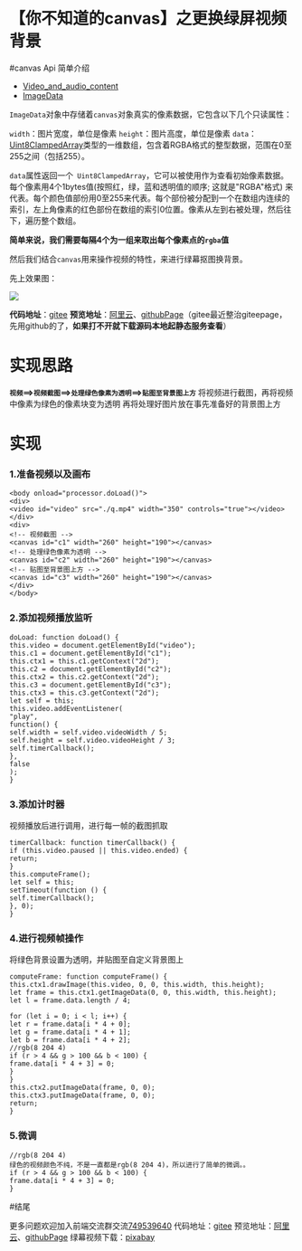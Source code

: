 # **【你不知道的canvas】之更换绿屏视频背景** 
#canvas Api 简单介绍
- [Video_and_audio_content](https://developer.mozilla.org/zh-CN/docs/Learn/HTML/Multimedia_and_embedding/Video_and_audio_content)
- [ImageData](https://developer.mozilla.org/zh-CN/docs/Web/API/Canvas_API/Tutorial/Pixel_manipulation_with_canvas)

`ImageData`对象中存储着`canvas`对象真实的像素数据，它包含以下几个只读属性：

`width`：图片宽度，单位是像素
`height`：图片高度，单位是像素
`data`：[Uint8ClampedArray](https://developer.mozilla.org/zh-CN/docs/Web/JavaScript/Reference/Global_Objects/Uint8ClampedArray)类型的一维数组，包含着RGBA格式的整型数据，范围在0至255之间（包括255）。

`data`属性返回一个` Uint8ClampedArray`，它可以被使用作为查看初始像素数据。每个像素用4个1bytes值(按照红，绿，蓝和透明值的顺序; 这就是"RGBA"格式) 来代表。每个颜色值部份用0至255来代表。每个部份被分配到一个在数组内连续的索引，左上角像素的红色部份在数组的索引0位置。像素从左到右被处理，然后往下，遍历整个数组。

**简单来说，我们需要每隔4个为一组来取出每个像素点的`rgba`值**

然后我们结合`canvas`用来操作视频的特性，来进行绿幕抠图换背景。

先上效果图：


![](https://img2020.cnblogs.com/blog/1250245/202105/1250245-20210512111804565-1176936751.gif)


**代码地址**：[gitee](https://gitee.com/Wzhichao/canvas-video)
**预览地址**：[阿里云](https://static-8e76dff9-ce38-4577-9e5c-398943705060.bspapp.com/)、[githubPage](https://wzc570738205.github.io/canvas-viideo/)（gitee最近整治giteepage，先用github的了，**如果打不开就下载源码本地起静态服务查看**）

# 实现思路
**`视频`==>`视频截图`==>`处理绿色像素为透明`==>`贴图至背景图上方`**
将视频进行截图，再将视频中像素为绿色的像素块变为透明
再将处理好图片放在事先准备好的背景图上方
# 实现
### 1.准备视频以及画布
```
<body onload="processor.doLoad()">
<div>
<video id="video" src="./q.mp4" width="350" controls="true"></video>
</div>
<div>
<!-- 视频截图 -->
<canvas id="c1" width="260" height="190"></canvas>
<!-- 处理绿色像素为透明 -->
<canvas id="c2" width="260" height="190"></canvas>
<!-- 贴图至背景图上方 -->
<canvas id="c3" width="260" height="190"></canvas>
</div>
</body>
```
### 2.添加视频播放监听
```
doLoad: function doLoad() {
this.video = document.getElementById("video");
this.c1 = document.getElementById("c1");
this.ctx1 = this.c1.getContext("2d");
this.c2 = document.getElementById("c2");
this.ctx2 = this.c2.getContext("2d");
this.c3 = document.getElementById("c3");
this.ctx3 = this.c3.getContext("2d");
let self = this;
this.video.addEventListener(
"play",
function() {
self.width = self.video.videoWidth / 5;
self.height = self.video.videoHeight / 3;
self.timerCallback();
},
false
);
}
```
### 3.添加计时器
视频播放后进行调用，进行每一帧的截图抓取
```
timerCallback: function timerCallback() {
if (this.video.paused || this.video.ended) {
return;
}
this.computeFrame();
let self = this;
setTimeout(function () {
self.timerCallback();
}, 0);
}
```
### 4.进行视频帧操作
将绿色背景设置为透明，并贴图至自定义背景图上
```
computeFrame: function computeFrame() {
this.ctx1.drawImage(this.video, 0, 0, this.width, this.height);
let frame = this.ctx1.getImageData(0, 0, this.width, this.height);
let l = frame.data.length / 4;

for (let i = 0; i < l; i++) {
let r = frame.data[i * 4 + 0];
let g = frame.data[i * 4 + 1];
let b = frame.data[i * 4 + 2];
//rgb(8 204 4)
if (r > 4 && g > 100 && b < 100) {
frame.data[i * 4 + 3] = 0;
}
}
this.ctx2.putImageData(frame, 0, 0);
this.ctx3.putImageData(frame, 0, 0);
return;
}
```
### 5.微调
```
//rgb(8 204 4)
绿色的视频颜色不纯，不是一直都是rgb(8 204 4)，所以进行了简单的微调。。
if (r > 4 && g > 100 && b < 100) {
frame.data[i * 4 + 3] = 0;
}
```

#结尾

更多问题欢迎加入前端交流群交流[749539640](https://jq.qq.com/?_wv=1027&k=55bQp1O)
代码地址：[gitee](https://gitee.com/Wzhichao/canvas-video)
预览地址：[阿里云](https://static-8e76dff9-ce38-4577-9e5c-398943705060.bspapp.com/)、[githubPage](https://wzc570738205.github.io/canvas-viideo/)
绿幕视频下载：[pixabay](https://pixabay.com/zh/videos/search/green%20screen/)